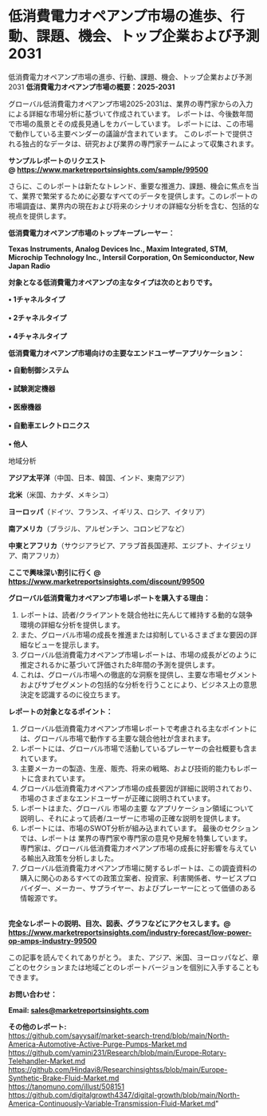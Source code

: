 # 低消費電力オペアンプ市場の進歩、行動、課題、機会、トップ企業および予測2031
低消費電力オペアンプ市場の進歩、行動、課題、機会、トップ企業および予測2031
<strong><b>低消費電力オペアンプ市場の概要：2025-2031</b></strong>

グローバル低消費電力オペアンプ市場2025-2031は、業界の専門家からの入力による詳細な市場分析に基づいて作成されています。 レポートは、今後数年間で市場の風景とその成長見通しをカバーしています。 レポートには、この市場で動作している主要ベンダーの議論が含まれています。 このレポートで提供される独占的なデータは、研究および業界の専門家チームによって収集されます。

<strong>サンプルレポートのリクエスト @ <a href=https://www.marketreportsinsights.com/sample/99500>https://www.marketreportsinsights.com/sample/99500</a></strong>

さらに、このレポートは新たなトレンド、重要な推進力、課題、機会に焦点を当て、業界で繁栄するために必要なすべてのデータを提供します。このレポートの市場調査は、業界内の現在および将来のシナリオの詳細な分析を含む、包括的な視点を提供します。

<strong>低消費電力オペアンプ市場のトップキープレーヤー：</strong>

<strong>Texas Instruments, Analog Devices Inc., Maxim Integrated, STM, Microchip Technology Inc., Intersil Corporation, On Semiconductor, New Japan Radio</strong>

<strong><b>対象となる低消費電力オペアンプの主なタイプは次のとおりです。</b></strong>

<strong>• 1チャネルタイプ<br><br>• 2チャネルタイプ<br><br>• 4チャネルタイプ</strong>

<strong><b>低消費電力オペアンプ市場向けの主要なエンドユーザーアプリケーション：</b></strong>

<strong>• 自動制御システム<br><br>• 試験測定機器<br><br>• 医療機器<br><br>• 自動車エレクトロニクス<br><br>• 他人</strong>

 地域分析

<strong><b>アジア太平洋</b></strong>（中国、日本、韓国、インド、東南アジア）

<strong><b>北米</b></strong>（米国、カナダ、メキシコ）

<strong><b>ヨーロッパ</b></strong>（ドイツ、フランス、イギリス、ロシア、イタリア）

<strong><b>南アメリカ</b></strong>（ブラジル、アルゼンチン、コロンビアなど）

<strong><b>中東とアフリカ</b></strong>（サウジアラビア、アラブ首長国連邦、エジプト、ナイジェリア、南アフリカ）

<strong>ここで興味深い割引に行く @ <a href=https://www.marketreportsinsights.com/discount/99500>https://www.marketreportsinsights.com/discount/99500</a></strong>

<strong><b>グローバル低消費電力オペアンプ市場レポートを購入する理由：</b></strong>
<ol>
  <li>レポートは、読者/クライアントを競合他社に先んじて維持する動的な競争環境の詳細な分析を提供します。</li>
  <li>また、グローバル市場の成長を推進または抑制しているさまざまな要因の詳細なビューを提示します。</li>
  <li>グローバル低消費電力オペアンプ市場レポートは、市場の成長がどのように推定されるかに基づいて評価された8年間の予測を提供します。</li>
  <li>これは、グローバル市場への徹底的な洞察を提供し、主要な市場セグメントおよびサブセグメントの包括的な分析を行うことにより、ビジネス上の意思決定を認識するのに役立ちます。</li>
</ol>
<strong><b>レポートの対象となるポイント：</b></strong>
<ol>
  <li>グローバル低消費電力オペアンプ市場レポートで考慮される主なポイントには、グローバル市場で動作する主要な競合他社が含まれます。</li>
  <li>レポートには、グローバル市場で活動しているプレーヤーの会社概要も含まれています。</li>
  <li>主要メーカーの製造、生産、販売、将来の戦略、および技術的能力もレポートに含まれています。</li>
  <li>グローバル低消費電力オペアンプ市場の成長要因が詳細に説明されており、市場のさまざまなエンドユーザーが正確に説明されています。</li>
  <li>レポートはまた、グローバル 市場の主要 なアプリケーション領域について説明し、それによって読者/ユーザーに市場の正確な説明を提供します。</li>
  <li>レポートには、市場のSWOT分析が組み込まれています。 最後のセクションでは、レポートは 業界の専門家や専門家の意見や見解を特集しています。 専門家は、グローバル低消費電力オペアンプ市場の成長に好影響を与えている輸出入政策を分析しました。</li>
  <li>グローバル低消費電力オペアンプ市場に関するレポートは、この調査資料の購入に関心のあるすべての政策立案者、投資家、利害関係者、サービスプロバイダー、メーカー、サプライヤー、およびプレーヤーにとって価値のある情報源です。</li>
</ol><br>
<strong>完全なレポートの説明、目次、図表、グラフなどにアクセスします。@ <a href=https://www.marketreportsinsights.com/industry-forecast/low-power-op-amps-industry-99500>https://www.marketreportsinsights.com/industry-forecast/low-power-op-amps-industry-99500</a></strong>

この記事を読んでくれてありがとう。 また、アジア、米国、ヨーロッパなど、章ごとのセクションまたは地域ごとのレポートバージョンを個別に入手することもできます。

<strong><b>お問い合わせ：</b></strong>

<strong>Email: </strong><a href=mailto:sales@marketreportsinsights.com><strong>sales@marketreportsinsights.com</strong></a>

<strong>その他のレポート:</strong>
<br>
<a href=https://github.com/sayysaif/market-search-trend/blob/main/North-America-Automotive-Active-Purge-Pumps-Market.md>https://github.com/sayysaif/market-search-trend/blob/main/North-America-Automotive-Active-Purge-Pumps-Market.md</a>
<br>
<a href=https://github.com/yamini231/Research/blob/main/Europe-Rotary-Telehandler-Market.md>https://github.com/yamini231/Research/blob/main/Europe-Rotary-Telehandler-Market.md</a>
<br>
<a href=https://github.com/Hindavi8/Researchinsightss/blob/main/Europe-Synthetic-Brake-Fluid-Market.md>https://github.com/Hindavi8/Researchinsightss/blob/main/Europe-Synthetic-Brake-Fluid-Market.md</a>
<br>
<a href=https://tanomuno.com/illust/508151>https://tanomuno.com/illust/508151</a>
<br>
<a href=https://github.com/digitalgrowth4347/digital-growth/blob/main/North-America-Continuously-Variable-Transmission-Fluid-Market.md>https://github.com/digitalgrowth4347/digital-growth/blob/main/North-America-Continuously-Variable-Transmission-Fluid-Market.md</a>"
